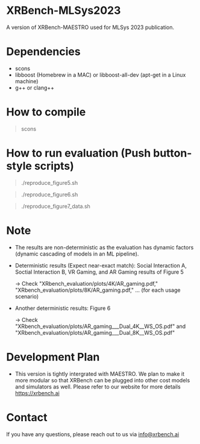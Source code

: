 # XRBench-MLSys2023
A version of XRBench-MAESTRO used for MLSys 2023 publication. 

# Dependencies
- scons
- libboost (Homebrew in a MAC) or libboost-all-dev (apt-get in a Linux machine)
- g++ or clang++

# How to compile
> scons

# How to run evaluation (Push button-style scripts)
> ./reproduce_figure5.sh

> ./reproduce_figure6.sh

> ./reproduce_figure7_data.sh

# Note
- The results are non-deterministic as the evaluation has dynamic factors (dynamic cascading of models in an ML pipeline).
- Deterministic results (Expect near-exact match): Social Interaction A, Soctial Interaction B, VR Gaming, and AR Gaming results of Figure 5
   
  -> Check "XRbench_evaluation/plots/4K/AR_gaming.pdf," "XRbench_evaluation/plots/8K/AR_gaming.pdf," ... (for each usage scenario)
- Another deterministic results: Figure 6
  
  -> Check "XRbench_evaluation/plots/AR_gaming___Dual_4K__WS_OS.pdf" and "XRbench_evaluation/plots/AR_gaming___Dual_8K__WS_OS.pdf" 

# Development Plan
- This version is tightly intergrated with MAESTRO. We plan to make it more modular so that XRBench can be plugged into other cost models and simulators as well. Please refer to our website for more details https://xrbench.ai

# Contact
If you have any questions, please reach out to us via info@xrbench.ai
